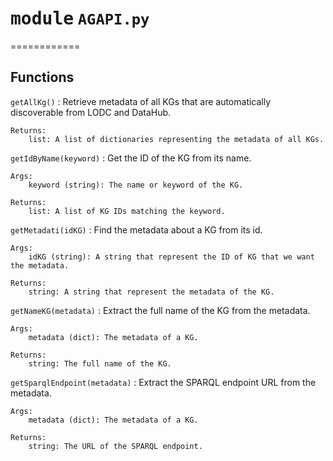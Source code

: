 # <kbd>module</kbd> `AGAPI.py`
============

Functions
---------


`getAllKg()`
:   Retrieve metadata of all KGs that are automatically discoverable from LODC and DataHub.

    Returns:
        list: A list of dictionaries representing the metadata of all KGs.


`getIdByName(keyword)`
:   Get the ID of the KG from its name.

    Args:
        keyword (string): The name or keyword of the KG.

    Returns:
        list: A list of KG IDs matching the keyword.


`getMetadati(idKG)`
:   Find the metadata about a KG from its id.

    Args:
        idKG (string): A string that represent the ID of KG that we want the metadata.

    Returns:
        string: A string that represent the metadata of the KG.


`getNameKG(metadata)`
:   Extract the full name of the KG from the metadata.

    Args:
        metadata (dict): The metadata of a KG.

    Returns:
        string: The full name of the KG.


`getSparqlEndpoint(metadata)`
:   Extract the SPARQL endpoint URL from the metadata.

    Args:
        metadata (dict): The metadata of a KG.

    Returns:
        string: The URL of the SPARQL endpoint.
